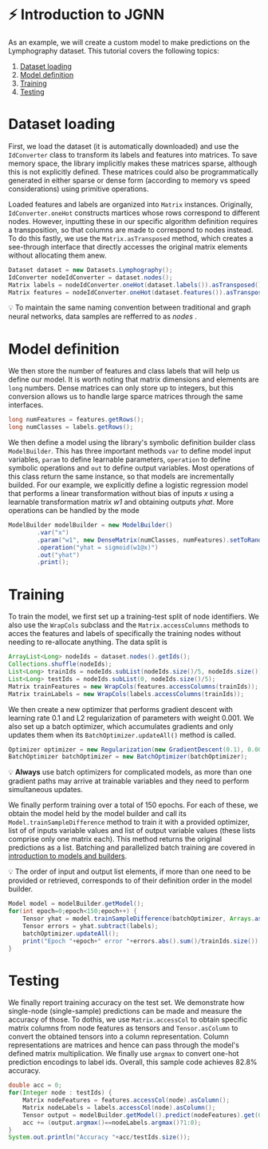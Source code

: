 # :zap: Introduction to JGNN

As an example, we will create a custom model to make predictions on the Lymphography dataset.
This tutorial covers the following topics:

1. [Dataset loading](#dataset-loading)
2. [Model definition](#model-definition)
3. [Training](#training)
4. [Testing](#testing)

# Dataset loading
First, we load the dataset (it is automatically downloaded) and use the `IdConverter` class
to transform its labels and features into matrices. To save memory space, the library implicitly
makes these matrices sparse, although this is not explicitly defined. These matrices could also
be programmatically generated in either sparse or dense form (according to memory vs speed
considerations) using primitive operations.

Loaded features and labels are organized into `Matrix` instances. Originally, `IdConverter.oneHot`
constructs martices whose rows correspond to different nodes. However, inputting these in our
specific algorithm definition requires a transposition, so that columns are made to correspond
to nodes instead. To do this fastly, we use the `Matrix.asTransposed` method, which creates
a see-through interface that directly accesses the original matrix elements without allocating 
them anew.


```java
Dataset dataset = new Datasets.Lymphography();
IdConverter nodeIdConverter = dataset.nodes();
Matrix labels = nodeIdConverter.oneHot(dataset.labels()).asTransposed();
Matrix features = nodeIdConverter.oneHot(dataset.features()).asTransposed();
```

:bulb: To maintain the same naming convention between traditional and graph neural networks, data samples
are refferred to as *nodes* .

# Model definition
We then store the number of features and class labels that will help us define our model. It
is worth noting that matrix dimensions and elements are `long` numbers. Dense matrices can only
store up to integers, but this conversion allows us to handle large sparce matrices through the
same interfaces.

```java
long numFeatures = features.getRows();
long numClasses = labels.getRows();
```

We then define a model using the library's symbolic definition builder class `ModelBuilder`. This
has three important methods `var` to define model input variables, `param` to define learnable
parameters, `operation` to define symbolic operations and `out` to define output variables.
Most operations of this class return the same instance, so that models are incrementally builded.
For our example, we explicitly define a logistic regression model that performs a linear transformation
without bias of inputs *x* using a learnable transformation matrix *w1* and obtaining outputs *yhat*.
More operations can be handled by the mode

```java
ModelBuilder modelBuilder = new ModelBuilder()
		.var("x")
		.param("w1", new DenseMatrix(numClasses, numFeatures).setToRandom().selfAdd(-0.5).selfMultiply(Math.sqrt(1./dims)))
		.operation("yhat = sigmoid(w1@x)")
		.out("yhat")
		.print();
```

# Training
To train the model, we first set up a training-test split of node identifiers. We also use the `WrapCols`
subclass and the `Matrix.accessColumns` methods to acces the features and labels of specifically the
training nodes without needing to re-allocate anything. The data split is

```java
ArrayList<Long> nodeIds = dataset.nodes().getIds();
Collections.shuffle(nodeIds);
List<Long> trainIds = nodeIds.subList(nodeIds.size()/5, nodeIds.size());
List<Long> testIds = nodeIds.subList(0, nodeIds.size()/5);
Matrix trainFeatures = new WrapCols(features.accessColumns(trainIds));
Matrix trainLabels = new WrapCols(labels.accessColumns(trainIds));
```

We then create a new optimizer that performs gradient descent with learning rate 0.1 
and L2 regularization of parameters with weight 0.001. We also set up a batch optimizer, which accumulates
gradients and only updates them when its `BatchOptimizer.updateAll()` method is called.

```java
Optimizer optimizer = new Regularization(new GradientDescent(0.1), 0.001);
BatchOptimizer batchOptimizer = new BatchOptimizer(batchOptimizer);
```

:bulb: **Always** use batch optimizers for complicated models, as more than one gradient paths may arrive
at trainable variables and they need to perform simultaneous updates.

We finally perform training over a total of 150 epochs. For each of these, we obtain the model held by the model builder
and call its `Model.trainSampleDifference` method to train it with a provided optimizer, list of of inputs variable
values and list of output variable values (these lists comprise only one matrix each). This method returns the original
predictions as a list. Batching and parallelized batch training are covered in [introduction to models and builders](Models.md).

:bulb: The order of input and output list elements, if more than one need to be provided or retrieved, corresponds to
of their definition order in the model builder.

```java
Model model = modelBuilder.getModel();
for(int epoch=0;epoch<150;epoch++) {
	Tensor yhat = model.trainSampleDifference(batchOptimizer, Arrays.asList(features), Arrays.asList(labels)).get(0);
	Tensor errors = yhat.subtract(labels);
	batchOptimizer.updateAll();
	print("Epoch "+epoch+" error "+errors.abs().sum()/trainIds.size())
}
```

# Testing
We finally report training accuracy on the test set. We demonstrate how single-node (single-sample) predictions can be
made and measure the accuracy of those. To dothis, we use `Matrix.accessCol` to obtain specific matrix columns from node
features as tensors and `Tensor.asColumn` to convert the obtained tensors into a column representation. Column representations
are matrices and hence can pass through the model's defined matrix multiplication. We finally use `argmax` to convert one-hot 
prediction encodings to label ids. Overall, this sample code achieves 82.8% accuracy.

```java
double acc = 0;
for(Integer node : testIds) {
	Matrix nodeFeatures = features.accessCol(node).asColumn();
	Matrix nodeLabels = labels.accessCol(node).asColumn();
	Tensor output = modelBuilder.getModel().predict(nodeFeatures).get(0);
	acc += (output.argmax()==nodeLabels.argmax()?1:0);
}
System.out.println("Accuracy "+acc/testIds.size());
```
